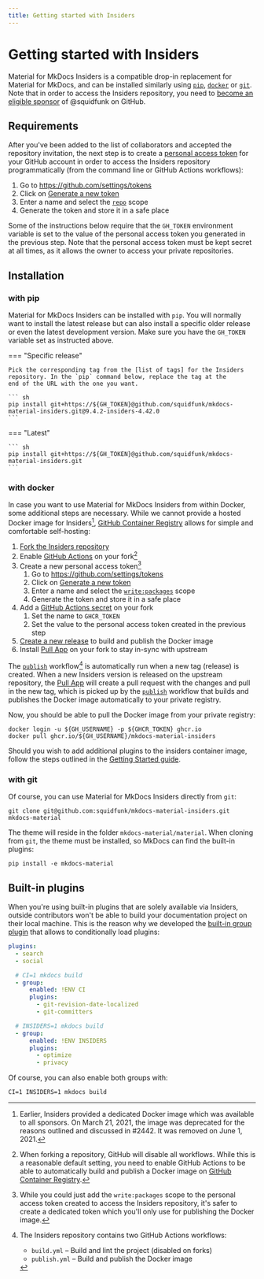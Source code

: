 ```yaml
---
title: Getting started with Insiders
---
```


# Getting started with Insiders

Material for MkDocs Insiders is a compatible drop-in replacement for Material
for MkDocs, and can be installed similarly using [`pip`][pip],
[`docker`][docker] or [`git`][git]. Note that in order to access the Insiders
repository, you need to [become an eligible sponsor] of @squidfunk on GitHub.

  [pip]: #with-pip
  [docker]: #with-docker
  [git]: #with-git
  [become an eligible sponsor]: how-to-sponsor.md

## Requirements

After you've been added to the list of collaborators and accepted the
repository invitation, the next step is to create a [personal access token] for
your GitHub account in order to access the Insiders repository programmatically
(from the command line or GitHub Actions workflows):

1.  Go to https://github.com/settings/tokens
2.  Click on [Generate a new token]
3.  Enter a name and select the [`repo`][scopes] scope
4.  Generate the token and store it in a safe place

  [personal access token]: https://docs.github.com/en/github/authenticating-to-github/creating-a-personal-access-token
  [Generate a new token]: https://github.com/settings/tokens/new
  [scopes]: https://docs.github.com/en/developers/apps/scopes-for-oauth-apps#available-scopes

Some of the instructions below require that the `GH_TOKEN` environment
variable is set to the value of the personal access token you
generated in the previous step. Note that the personal access token
must be kept secret at all times, as it allows the owner to access
your private repositories.

## Installation

### with pip

Material for MkDocs Insiders can be installed with `pip`. You will
normally want to install the latest release but can also install a
specific older release or even the latest development version.
Make sure you have the `GH_TOKEN` variable set as instructed above.

=== "Specific release"

    Pick the corresponding tag from the [list of tags] for the Insiders
    repository. In the `pip` command below, replace the tag at the
    end of the URL with the one you want.

    ``` sh
    pip install git+https://${GH_TOKEN}@github.com/squidfunk/mkdocs-material-insiders.git@9.4.2-insiders-4.42.0
    ```

=== "Latest"

    ``` sh
    pip install git+https://${GH_TOKEN}@github.com/squidfunk/mkdocs-material-insiders.git
    ```

[list of tags]: https://github.com/squidfunk/mkdocs-material-insiders/tags

### with docker

In case you want to use Material for MkDocs Insiders from within Docker, some
additional steps are necessary. While we cannot provide a hosted Docker image
for Insiders[^2], [GitHub Container Registry] allows for simple and
comfortable self-hosting:

1.  [Fork the Insiders repository]
2.  Enable [GitHub Actions] on your fork[^3]
3.  Create a new personal access token[^4]
    1.  Go to https://github.com/settings/tokens
    2.  Click on [Generate a new token]
    3.  Enter a name and select the [`write:packages`][scopes] scope
    4.  Generate the token and store it in a safe place
4.  Add a [GitHub Actions secret] on your fork
    1.  Set the name to `GHCR_TOKEN`
    2.  Set the value to the personal access token created in the previous step
5.  [Create a new release] to build and publish the Docker image
6.  Install [Pull App] on your fork to stay in-sync with upstream

The [`publish`][publish] workflow[^5] is automatically run when a new tag
(release) is created. When a new Insiders version is released on the upstream
repository, the [Pull App] will create a pull request with the changes and
pull in the new tag, which is picked up by the [`publish`][publish] workflow
that builds and publishes the Docker image automatically to your private
registry.

Now, you should be able to pull the Docker image from your private registry:

```
docker login -u ${GH_USERNAME} -p ${GHCR_TOKEN} ghcr.io
docker pull ghcr.io/${GH_USERNAME}/mkdocs-material-insiders
```

Should you wish to add additional plugins to the insiders container image, follow the steps
outlined in the [Getting Started guide](../getting-started.md#with-docker).

  [^2]:
    Earlier, Insiders provided a dedicated Docker image which was available to
    all sponsors. On March 21, 2021, the image was deprecated for the reasons
    outlined and discussed in #2442. It was removed on June 1, 2021.

  [^3]:
    When forking a repository, GitHub will disable all workflows. While this
    is a reasonable default setting, you need to enable GitHub Actions to be
    able to automatically build and publish a Docker image on
    [GitHub Container Registry].

  [^4]:
    While you could just add the `write:packages` scope to the personal access
    token created to access the Insiders repository, it's safer to create a
    dedicated token which you'll only use for publishing the Docker image.

  [^5]:
    The Insiders repository contains two GitHub Actions workflows:

    - `build.yml` – Build and lint the project (disabled on forks)
    - `publish.yml` – Build and publish the Docker image

### with git

Of course, you can use Material for MkDocs Insiders directly from `git`:

```
git clone git@github.com:squidfunk/mkdocs-material-insiders.git mkdocs-material
```

The theme will reside in the folder `mkdocs-material/material`. When cloning
from `git`, the theme must be installed, so MkDocs can find the built-in
plugins:

```
pip install -e mkdocs-material
```

  [GitHub Container Registry]: https://docs.github.com/en/packages/guides/about-github-container-registry
  [Fork the Insiders repository]: https://github.com/squidfunk/mkdocs-material-insiders/fork
  [GitHub Actions]: https://docs.github.com/en/github/administering-a-repository/disabling-or-limiting-github-actions-for-a-repository
  [packages scope]: https://docs.github.com/en/developers/apps/scopes-for-oauth-apps#available-scopes
  [GitHub Actions secret]: https://docs.github.com/en/actions/reference/encrypted-secrets#creating-encrypted-secrets-for-a-repository
  [Create a new release]: https://docs.github.com/en/github/administering-a-repository/managing-releases-in-a-repository#creating-a-release
  [Pull App]: https://github.com/apps/pull
  [publish]: https://github.com/squidfunk/mkdocs-material-insiders/blob/master/.github/workflows/publish.yml

## Built-in plugins

When you're using built-in plugins that are solely available via Insiders,
outside contributors won't be able to build your documentation project on their
local machine. This is the reason why we developed the [built-in group plugin]
that allows to conditionally load plugins:

``` yaml
plugins:
  - search
  - social

  # CI=1 mkdocs build
  - group:
      enabled: !ENV CI
      plugins:
        - git-revision-date-localized
        - git-committers

  # INSIDERS=1 mkdocs build
  - group:
      enabled: !ENV INSIDERS
      plugins:
        - optimize
        - privacy
```

Of course, you can also enable both groups with:

```
CI=1 INSIDERS=1 mkdocs build
```

  [built-in group plugin]: ../plugins/group.md
  [configuration inheritance]: https://www.mkdocs.org/user-guide/configuration/#configuration-inheritance
